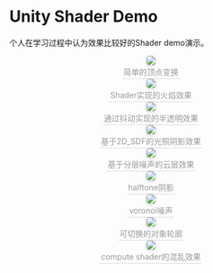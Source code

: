 # Unity Shader Demo

个人在学习过程中认为效果比较好的Shader demo演示。

<center>
    <img style="border-radius: 0.3125em;
    box-shadow: 0 2px 4px 0 rgba(34,36,38,.12),0 2px 10px 0 rgba(34,36,38,.08);" 
    src="https://mmbiz.qpic.cn/mmbiz_gif/luqCgh9Q282SwZON8sZ9snnF25HHVD0X1B9n0H7ZhZ4VD4ibMtlkwX1RoF8FLiaqYJmAHu8FNMJbXRHQCMiaLNia7Q/640?wx_fmt=gif&tp=webp&wxfrom=5&wx_lazy=1">
    <br>
    <div style="color:orange; border-bottom: 1px solid #d9d9d9;
    display: inline-block;
    color: #999;
    padding: 2px;">简单的顶点变换</div>
</center>

<center>
    <img style="border-radius: 0.3125em;
    box-shadow: 0 2px 4px 0 rgba(34,36,38,.12),0 2px 10px 0 rgba(34,36,38,.08);" 
    src="https://mmbiz.qpic.cn/mmbiz_gif/luqCgh9Q282SwZON8sZ9snnF25HHVD0XxG4YQmibZibmJ1mULNWDNweXzF2XydVgKge7icp1TrIIcnR7FkmqpicU1w/640?wx_fmt=gif&tp=webp&wxfrom=5&wx_lazy=1">
    <br>
    <div style="color:orange; border-bottom: 1px solid #d9d9d9;
    display: inline-block;
    color: #999;
    padding: 2px;">Shader实现的火焰效果</div>
</center>

<center>
    <img style="border-radius: 0.3125em;
    box-shadow: 0 2px 4px 0 rgba(34,36,38,.12),0 2px 10px 0 rgba(34,36,38,.08);" 
    src="https://mmbiz.qpic.cn/mmbiz_png/luqCgh9Q282SwZON8sZ9snnF25HHVD0XbJy1yiaVjjiaGNjMVv8eibvLxBGAahnOTdcCbLl5iclia034PHq8uPpPaIQ/640?wx_fmt=png&tp=webp&wxfrom=5&wx_lazy=1&wx_co=1">
    <br>
    <div style="color:orange; border-bottom: 1px solid #d9d9d9;
    display: inline-block;
    color: #999;
    padding: 2px;">通过抖动实现的半透明效果</div>
</center>

<center>
    <img style="border-radius: 0.3125em;
    box-shadow: 0 2px 4px 0 rgba(34,36,38,.12),0 2px 10px 0 rgba(34,36,38,.08);" 
    src="https://mmbiz.qpic.cn/mmbiz_gif/luqCgh9Q282SwZON8sZ9snnF25HHVD0XPvT1T7Wq9HRYTe6fK2O0icqfWuQ06wicrlNjHyicN7UFEkibMZTmG66vZA/640?wx_fmt=gif&tp=webp&wxfrom=5&wx_lazy=1">
    <br>
    <div style="color:orange; border-bottom: 1px solid #d9d9d9;
    display: inline-block;
    color: #999;
    padding: 2px;">基于2D_SDF的光照阴影效果</div>
</center>

<center>
    <img style="border-radius: 0.3125em;
    box-shadow: 0 2px 4px 0 rgba(34,36,38,.12),0 2px 10px 0 rgba(34,36,38,.08);" 
    src="https://mmbiz.qpic.cn/mmbiz_gif/luqCgh9Q282SwZON8sZ9snnF25HHVD0XiaTqcRQD1CxV9ZlZFwfibze8ib9Nyb1HqoMRqKbqOIByuTWq8eVoY0NtA/640?wx_fmt=gif&tp=webp&wxfrom=5&wx_lazy=1">
    <br>
    <div style="color:orange; border-bottom: 1px solid #d9d9d9;
    display: inline-block;
    color: #999;
    padding: 2px;">基于分层噪声的云层效果</div>
</center>

<center>
    <img style="border-radius: 0.3125em;
    box-shadow: 0 2px 4px 0 rgba(34,36,38,.12),0 2px 10px 0 rgba(34,36,38,.08);" 
    src="https://mmbiz.qpic.cn/mmbiz_png/luqCgh9Q282SwZON8sZ9snnF25HHVD0Xu4go0tzian0OvhLJQ0wIB0ZZj78yX3YmImSVARNMDst93VMfxqrJuRg/640?wx_fmt=png&tp=webp&wxfrom=5&wx_lazy=1&wx_co=1">
    <br>
    <div style="color:orange; border-bottom: 1px solid #d9d9d9;
    display: inline-block;
    color: #999;
    padding: 2px;">halftone阴影</div>
</center>

<center>
    <img style="border-radius: 0.3125em;
    box-shadow: 0 2px 4px 0 rgba(34,36,38,.12),0 2px 10px 0 rgba(34,36,38,.08);" 
    src="https://mmbiz.qpic.cn/mmbiz_gif/luqCgh9Q282SwZON8sZ9snnF25HHVD0X6wrYzaWCOCqcsmvIjswhICpkRm3UI8iazX6nnmCP59aHJNDRMdCVicmw/640?wx_fmt=gif&tp=webp&wxfrom=5&wx_lazy=1">
    <br>
    <div style="color:orange; border-bottom: 1px solid #d9d9d9;
    display: inline-block;
    color: #999;
    padding: 2px;">voronoi噪声</div>
</center>

<center>
    <img style="border-radius: 0.3125em;
    box-shadow: 0 2px 4px 0 rgba(34,36,38,.12),0 2px 10px 0 rgba(34,36,38,.08);" 
    src="https://mmbiz.qpic.cn/mmbiz_gif/luqCgh9Q282SwZON8sZ9snnF25HHVD0XdZ4ZCabz93sRbgyErkHksvVush3w7EfDslJgibU8NNWWicFPQTmJceKw/640?wx_fmt=gif&tp=webp&wxfrom=5&wx_lazy=1">
    <br>
    <div style="color:orange; border-bottom: 1px solid #d9d9d9;
    display: inline-block;
    color: #999;
    padding: 2px;">可切换的对象轮廓</div>
</center>

<center>
    <img style="border-radius: 0.3125em;
    box-shadow: 0 2px 4px 0 rgba(34,36,38,.12),0 2px 10px 0 rgba(34,36,38,.08);" 
    src="https://mmbiz.qpic.cn/mmbiz_gif/luqCgh9Q282SwZON8sZ9snnF25HHVD0XLaF0H3FO9Lhn784Ywveb7nAPjPHe16T7JnnOeJJ7EicAfOUMFaRgOuw/640?wx_fmt=gif&tp=webp&wxfrom=5&wx_lazy=1">
    <br>
    <div style="color:orange; border-bottom: 1px solid #d9d9d9;
    display: inline-block;
    color: #999;
    padding: 2px;">compute shader的混乱效果</div>
</center>
